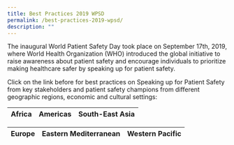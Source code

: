 ```yaml
---
title: Best Practices 2019 WPSD
permalink: /best-practices-2019-wpsd/
description: ""
---
```

The inaugural World Patient Safety Day took place on September 17th, 2019, where World Health Organization (WHO) introduced the global initiative to raise awareness about patient safety and encourage individuals to prioritize making healthcare safer by speaking up for patient safety.

Click on the link before for best practices on Speaking up for Patient Safety from key stakeholders and patient safety champions from    different geographic regions, economic and cultural settings:



| Africa | Americas | South-East Asia |
| ------ | -------- | -------- |


| Europe | Eastern Mediterranean | Western Pacific |
| -------- | -------- | -------- |

